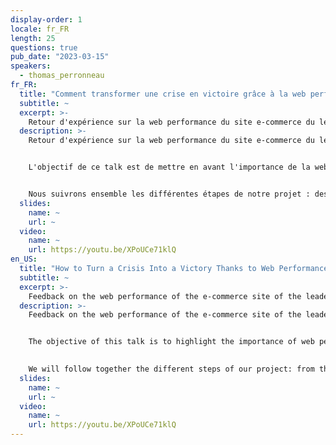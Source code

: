 ```yaml
---
display-order: 1
locale: fr_FR
length: 25
questions: true
pub_date: "2023-03-15"
speakers:
  - thomas_perronneau
fr_FR:
  title: "Comment transformer une crise en victoire grâce à la web performance ?"
  subtitle: ~
  excerpt: >-
    Retour d'expérience sur la web performance du site e-commerce du leader de la distribution française en <abbr title="Cafés, hotels et restaurants">CHR</abbr>.
  description: >-
    Retour d'expérience sur la web performance du site e-commerce du leader de la distribution française en <abbr title="Cafés, hotels et restaurants">CHR</abbr>.


    L'objectif de ce talk est de mettre en avant l'importance de la webperformance sur une grosse plateforme e-commerce. Comment peut-on passer d'une crise importante à un réel levier commercial via la webperformance ?


    Nous suivrons ensemble les différentes étapes de notre projet : des prémices d'une crise à un atout essentiel pour nos clients !
  slides:
    name: ~
    url: ~
  video:
    name: ~
    url: https://youtu.be/XPoUCe71klQ
en_US:
  title: "How to Turn a Crisis Into a Victory Thanks to Web Performance?"
  subtitle: ~
  excerpt: >-
    Feedback on the web performance of the e-commerce site of the leader of the French distribution in the Hospitality industry.
  description: >-
    Feedback on the web performance of the e-commerce site of the leader of the French distribution in the Hospitality industry.


    The objective of this talk is to highlight the importance of web performance on a large e-commerce platform. How can we go from a major crisis to a real commercial lever through web performance?
    

    We will follow together the different steps of our project: from the beginnings of a crisis to an essential asset for our customers!
  slides:
    name: ~
    url: ~
  video:
    name: ~
    url: https://youtu.be/XPoUCe71klQ
---
```

